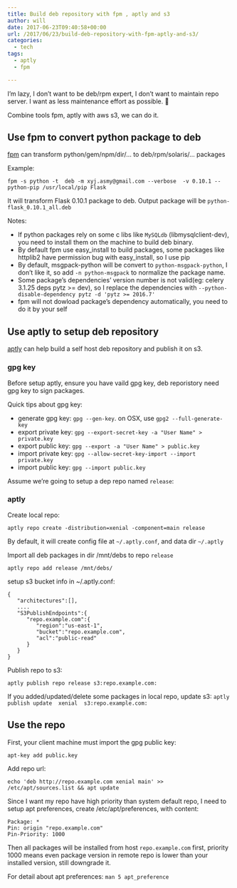 ```yaml
---
title: Build deb repository with fpm , aptly and s3
author: will
date: 2017-06-23T09:40:58+00:00
url: /2017/06/23/build-deb-repository-with-fpm-aptly-and-s3/
categories:
  - tech
tags:
  - aptly
  - fpm

---
```

I&#8217;m lazy, I don&#8217;t want to be deb/rpm expert, I don&#8217;t want to maintain repo server. I want as less maintenance effort as possible. 🙂

Combine tools fpm, aptly with aws s3, we can do it.

## Use fpm to convert python package to deb

[fpm][1] can transform python/gem/npm/dir/&#8230; to deb/rpm/solaris/&#8230; packages

Example:

    fpm -s python -t  deb -m xyj.asmy@gmail.com --verbose  -v 0.10.1 --python-pip /usr/local/pip Flask
    

It will transform Flask 0.10.1 package to deb. Output package will be `python-flask_0.10.1_all.deb`

Notes:

  * If python packages rely on some c libs like `MySQLdb` (libmysqlclient-dev), you need to install them on the machine to build deb binary.
  * By default fpm use easy\_install to build packages, some packages like httplib2 have permission bug with easy\_install, so I use pip 
  * By default, msgpack-python will be convert to `python-msgpack-python`, I don&#8217;t like it, so add `-n python-msgpack` to normalize the package name.
  * Some package&#8217;s dependencies&#8217; version number is not valid(eg: celery 3.1.25 deps pytz >= dev), so I replace the dependencies with `--python-disable-dependency pytz -d 'pytz >= 2016.7'`
  * fpm will not dowload package&#8217;s dependency automatically, you need to do it by your self

## Use aptly to setup deb repository

[aptly][2] can help build a self host deb repository and publish it on s3.

### gpg key

Before setup aptly, ensure you have vaild gpg key, deb reporistory need gpg key to sign packages.

Quick tips about gpg key:

  * generate gpg key: `gpg --gen-key`. on OSX, use `gpg2 --full-generate-key`
  * export private key: `gpg --export-secret-key -a "User Name" > private.key`
  * export public key: `gpg --export -a "User Name" > public.key`
  * import private key: `gpg --allow-secret-key-import --import private.key`
  * import public key: `gpg --import public.key`

Assume we&#8217;re going to setup a dep repo named `release`:

### aptly

Create local repo:

`aptly repo create -distribution=xenial -component=main release`

By default, it will create config file at `~/.aptly.conf`, and data dir `~/.aptly`

Import all deb packages in dir /mnt/debs to repo `release`

`aptly repo add release /mnt/debs/`

setup s3 bucket info in ~/.aptly.conf:

    {
       "architectures":[],
       ....
       "S3PublishEndpoints":{
          "repo.example.com":{
             "region":"us-east-1",
             "bucket":"repo.example.com",
             "acl":"public-read"
          }
       }
    }
    

Publish repo to s3:

`aptly publish repo release s3:repo.example.com:`

If you added/updated/delete some packages in local repo, update s3: `aptly publish update  xenial  s3:repo.example.com:`

## Use the repo

First, your client machine must import the gpg public key:

`apt-key add public.key`

Add repo url:

`echo 'deb http://repo.example.com xenial main' >> /etc/apt/sources.list && apt update`

Since I want my repo have high priority than system default repo, I need to setup apt preferences, create /etc/apt/preferences, with content:

    Package: *
    Pin: origin "repo.example.com"
    Pin-Priority: 1000
    

Then all packages will be installed from host `repo.example.com` first, priority 1000 means even package version in remote repo is lower than your installed version, still downgrade it.

For detail about apt preferences: `man 5 apt_preference`

 [1]: https://fpm.readthedocs.io/en/latest/
 [2]: https://www.aptly.info/
